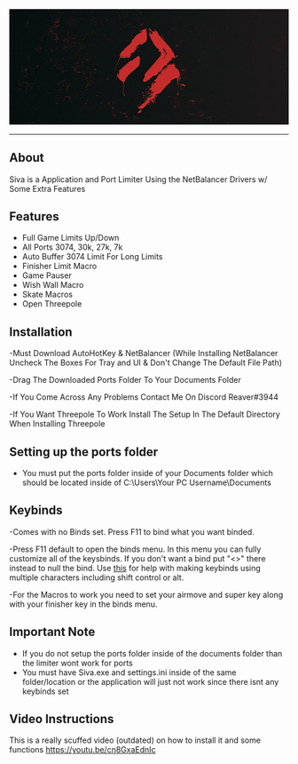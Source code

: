 <div align="center">
    <img src="./assets/banner.png" alt="Banner"/>
</div>

---

## About

Siva is a Application and Port Limiter Using the NetBalancer Drivers w/ Some Extra Features

## Features
- Full Game Limits Up/Down
- All Ports 3074, 30k, 27k, 7k
- Auto Buffer 3074 Limit For Long Limits
- Finisher Limit Macro
- Game Pauser
- Wish Wall Macro
- Skate Macros
- Open Threepole

## Installation
-Must Download AutoHotKey & NetBalancer (While Installing NetBalancer Uncheck The Boxes For Tray and UI & Don't Change The Default File Path)

-Drag The Downloaded Ports Folder To Your Documents Folder

-If You Come Across Any Problems Contact Me On Discord Reaver#3944

-If You Want Threepole To Work Install The Setup In The Default Directory When Installing Threepole

## Setting up the ports folder
- You must put the ports folder inside of your Documents folder which should be located inside of C:\Users\Your PC Username\Documents

## Keybinds
-Comes with no Binds set. Press F11 to bind what you want binded.

-Press F11 default to open the binds menu. In this menu you can fully customize all of the keysbinds. If you don't want a bind put "<>" there instead to null the bind. Use [this](https://www.autohotkey.com/docs/KeyList.htm) for help with making keybinds using multiple characters including shift control or alt. 

-For the Macros to work you need to set your airmove and super key along with your finisher key in the binds menu.
## Important Note
- If you do not setup the ports folder inside of the documents folder than the limiter wont work for ports 
- You must have Siva.exe and settings.ini inside of the same folder/location or the application will just not work since there isnt any keybinds set

## Video Instructions

This is a really scuffed video (outdated) on how to install it and some functions
https://youtu.be/cn8GxaEdnIc
